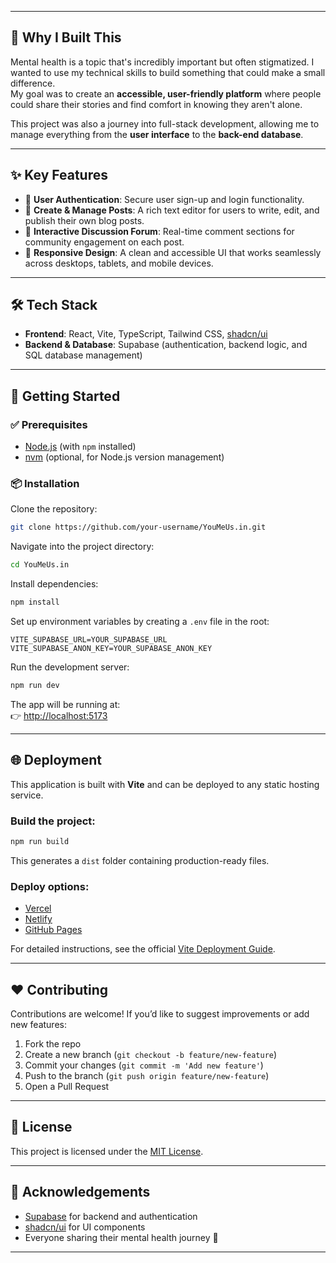 

---

## 🌱 Why I Built This
Mental health is a topic that's incredibly important but often stigmatized. I wanted to use my technical skills to build something that could make a small difference.  
My goal was to create an **accessible, user-friendly platform** where people could share their stories and find comfort in knowing they aren't alone.  

This project was also a journey into full-stack development, allowing me to manage everything from the **user interface** to the **back-end database**.

---

## ✨ Key Features
- 🔐 **User Authentication**: Secure user sign-up and login functionality.  
- 📝 **Create & Manage Posts**: A rich text editor for users to write, edit, and publish their own blog posts.  
- 💬 **Interactive Discussion Forum**: Real-time comment sections for community engagement on each post.  
- 📱 **Responsive Design**: A clean and accessible UI that works seamlessly across desktops, tablets, and mobile devices.  

---

## 🛠 Tech Stack
- **Frontend**: React, Vite, TypeScript, Tailwind CSS, [shadcn/ui](https://ui.shadcn.com)  
- **Backend & Database**: Supabase (authentication, backend logic, and SQL database management)  

---

## 🚀 Getting Started

### ✅ Prerequisites
- [Node.js](https://nodejs.org/) (with `npm` installed)  
- [nvm](https://github.com/nvm-sh/nvm) (optional, for Node.js version management)  

### 📦 Installation
Clone the repository:
```bash
git clone https://github.com/your-username/YouMeUs.in.git
```

Navigate into the project directory:
```bash
cd YouMeUs.in
```

Install dependencies:
```bash
npm install
```

Set up environment variables by creating a `.env` file in the root:
```env
VITE_SUPABASE_URL=YOUR_SUPABASE_URL
VITE_SUPABASE_ANON_KEY=YOUR_SUPABASE_ANON_KEY
```

Run the development server:
```bash
npm run dev
```

The app will be running at:  
👉 [http://localhost:5173](http://localhost:5173)

---

## 🌐 Deployment
This application is built with **Vite** and can be deployed to any static hosting service.

### Build the project:
```bash
npm run build
```

This generates a `dist` folder containing production-ready files.

### Deploy options:
- [Vercel](https://vercel.com/)  
- [Netlify](https://www.netlify.com/)  
- [GitHub Pages](https://pages.github.com/)  

For detailed instructions, see the official [Vite Deployment Guide](https://vitejs.dev/guide/static-deploy.html).

---

## ❤️ Contributing
Contributions are welcome! If you’d like to suggest improvements or add new features:
1. Fork the repo  
2. Create a new branch (`git checkout -b feature/new-feature`)  
3. Commit your changes (`git commit -m 'Add new feature'`)  
4. Push to the branch (`git push origin feature/new-feature`)  
5. Open a Pull Request  

---

## 📜 License
This project is licensed under the [MIT License](LICENSE).  

---

## 🙌 Acknowledgements
- [Supabase](https://supabase.com/) for backend and authentication  
- [shadcn/ui](https://ui.shadcn.com) for UI components  
- Everyone sharing their mental health journey 💙  

---
